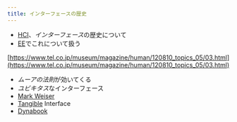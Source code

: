 ```yaml
---
title: インターフェースの歴史
---
```


* [HCI](HCI.md)、*インターフェース*の歴史について
* [EE](EE.md)でこれについて扱う

[https://www.tel.co.jp/museum/magazine/human/120810_topics_05/03.html](https://www.tel.co.jp/museum/magazine/human/120810_topics_05/03.html)

* *ムーアの法則*が効いてくる
* *ユビキタス*なインターフェース
* [Mark Weiser](Mark%20Weiser.md)
* [Tangible](Tangible.md) Interface
* [Dynabook](Dynabook.md)
